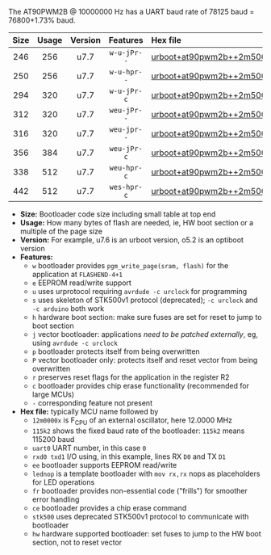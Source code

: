 The AT90PWM2B @ 10000000 Hz has a UART baud rate of 78125 baud = 76800+1.73% baud.

|Size|Usage|Version|Features|Hex file|
|:-:|:-:|:-:|:-:|:--|
|246|256|u7.7|`w-u-jPr--`|[urboot+at90pwm2b++2m5000x+++19k2_uart0_rxd4_txd3_lednop.hex](https://raw.githubusercontent.com/stefanrueger/urboot.hex/main/mcus/at90pwm2b/external_oscillator/fcpu++2m5000_Hz/br+++19k2_bps/urboot+at90pwm2b++2m5000x+++19k2_uart0_rxd4_txd3_lednop.hex)|
|250|256|u7.7|`w-u-hpr--`|[urboot+at90pwm2b++2m5000x+++19k2_uart0_rxd4_txd3_lednop_fr_hw.hex](https://raw.githubusercontent.com/stefanrueger/urboot.hex/main/mcus/at90pwm2b/external_oscillator/fcpu++2m5000_Hz/br+++19k2_bps/urboot+at90pwm2b++2m5000x+++19k2_uart0_rxd4_txd3_lednop_fr_hw.hex)|
|294|320|u7.7|`w-u-jPr-c`|[urboot+at90pwm2b++2m5000x+++19k2_uart0_rxd4_txd3_lednop_fr_ce.hex](https://raw.githubusercontent.com/stefanrueger/urboot.hex/main/mcus/at90pwm2b/external_oscillator/fcpu++2m5000_Hz/br+++19k2_bps/urboot+at90pwm2b++2m5000x+++19k2_uart0_rxd4_txd3_lednop_fr_ce.hex)|
|312|320|u7.7|`weu-jPr--`|[urboot+at90pwm2b++2m5000x+++19k2_uart0_rxd4_txd3_ee_lednop.hex](https://raw.githubusercontent.com/stefanrueger/urboot.hex/main/mcus/at90pwm2b/external_oscillator/fcpu++2m5000_Hz/br+++19k2_bps/urboot+at90pwm2b++2m5000x+++19k2_uart0_rxd4_txd3_ee_lednop.hex)|
|316|320|u7.7|`weu-jpr--`|[urboot+at90pwm2b++2m5000x+++19k2_uart0_rxd4_txd3_ee_lednop_fr.hex](https://raw.githubusercontent.com/stefanrueger/urboot.hex/main/mcus/at90pwm2b/external_oscillator/fcpu++2m5000_Hz/br+++19k2_bps/urboot+at90pwm2b++2m5000x+++19k2_uart0_rxd4_txd3_ee_lednop_fr.hex)|
|356|384|u7.7|`weu-jPr-c`|[urboot+at90pwm2b++2m5000x+++19k2_uart0_rxd4_txd3_ee_lednop_fr_ce.hex](https://raw.githubusercontent.com/stefanrueger/urboot.hex/main/mcus/at90pwm2b/external_oscillator/fcpu++2m5000_Hz/br+++19k2_bps/urboot+at90pwm2b++2m5000x+++19k2_uart0_rxd4_txd3_ee_lednop_fr_ce.hex)|
|338|512|u7.7|`weu-hpr-c`|[urboot+at90pwm2b++2m5000x+++19k2_uart0_rxd4_txd3_ee_lednop_fr_ce_hw.hex](https://raw.githubusercontent.com/stefanrueger/urboot.hex/main/mcus/at90pwm2b/external_oscillator/fcpu++2m5000_Hz/br+++19k2_bps/urboot+at90pwm2b++2m5000x+++19k2_uart0_rxd4_txd3_ee_lednop_fr_ce_hw.hex)|
|442|512|u7.7|`wes-hpr-c`|[urboot+at90pwm2b++2m5000x+++19k2_uart0_rxd4_txd3_ee_lednop_fr_ce_stk500_hw.hex](https://raw.githubusercontent.com/stefanrueger/urboot.hex/main/mcus/at90pwm2b/external_oscillator/fcpu++2m5000_Hz/br+++19k2_bps/urboot+at90pwm2b++2m5000x+++19k2_uart0_rxd4_txd3_ee_lednop_fr_ce_stk500_hw.hex)|

- **Size:** Bootloader code size including small table at top end
- **Usage:** How many bytes of flash are needed, ie, HW boot section or a multiple of the page size
- **Version:** For example, u7.6 is an urboot version, o5.2 is an optiboot version
- **Features:**
  + `w` bootloader provides `pgm_write_page(sram, flash)` for the application at `FLASHEND-4+1`
  + `e` EEPROM read/write support
  + `u` uses urprotocol requiring `avrdude -c urclock` for programming
  + `s` uses skeleton of STK500v1 protocol (deprecated); `-c urclock` and `-c arduino` both work
  + `h` hardware boot section: make sure fuses are set for reset to jump to boot section
  + `j` vector bootloader: applications *need to be patched externally*, eg, using `avrdude -c urclock`
  + `p` bootloader protects itself from being overwritten
  + `P` vector bootloader only: protects itself and reset vector from being overwritten
  + `r` preserves reset flags for the application in the register R2
  + `c` bootloader provides chip erase functionality (recommended for large MCUs)
  + `-` corresponding feature not present
- **Hex file:** typically MCU name followed by
  + `12m0000x` is F<sub>CPU</sub> of an external oscillator, here 12.0000 MHz
  + `115k2` shows the fixed baud rate of the bootloader: `115k2` means 115200 baud
  + `uart0` UART number, in this case `0`
  + `rxd0 txd1` I/O using, in this example, lines RX `D0` and TX `D1`
  + `ee` bootloader supports EEPROM read/write
  + `lednop` is a template bootloader with `mov rx,rx` nops as placeholders for LED operations
  + `fr` bootloader provides non-essential code ("frills") for smoother error handling
  + `ce` bootloader provides a chip erase command
  + `stk500` uses deprecated STK500v1 protocol to communicate with bootloader
  + `hw` hardware supported bootloader: set fuses to jump to the HW boot section, not to reset vector
